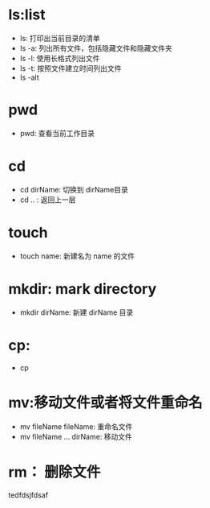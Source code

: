 # ls:list
- ls: 打印出当前目录的清单
- ls -a: 列出所有文件，包括隐藏文件和隐藏文件夹
- ls -l: 使用长格式列出文件
- ls -t: 按照文件建立时间列出文件 
- ls -alt
# pwd
- pwd: 查看当前工作目录
# cd
- cd dirName: 切换到 dirName目录
- cd .. : 返回上一层
# touch
- touch name: 新建名为 name 的文件
# mkdir: mark directory
- mkdir dirName: 新建 dirName 目录
# cp:
- cp 
# mv:移动文件或者将文件重命名
- mv fileName fileName: 重命名文件
- mv fileName ... dirName: 移动文件
# rm： 删除文件
tedfdsjfdsaf